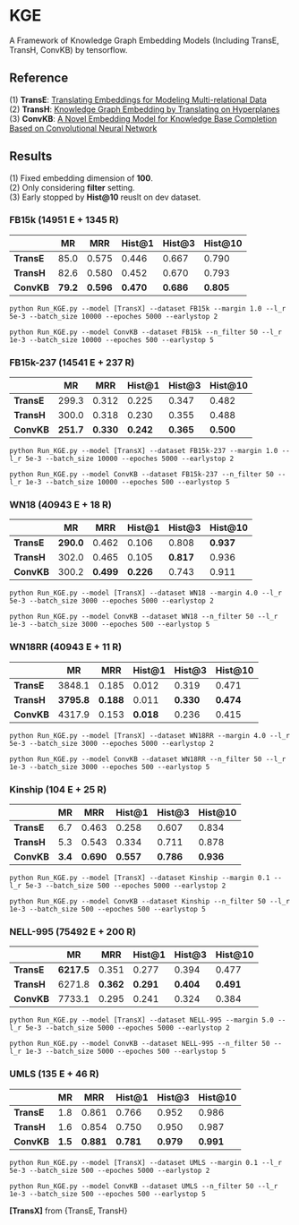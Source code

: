 # KGE
A Framework of Knowledge Graph Embedding Models (Including TransE, TransH, ConvKB) by tensorflow.  

## Reference
(1) **TransE**: [Translating Embeddings for Modeling Multi-relational Data](https://www.cs.sjtu.edu.cn/~li-fang/deeplearning-for-modeling-multi-relational-data.pdf)   
(2) **TransH**: [Knowledge Graph Embedding by Translating on Hyperplanes](http://citeseerx.ist.psu.edu/viewdoc/download?doi=10.1.1.486.2800&rep=rep1&type=pdf)   
(3) **ConvKB**: [A Novel Embedding Model for Knowledge Base Completion Based on Convolutional Neural Network](https://arxiv.org/pdf/1712.02121.pdf)   

## Results 
(1) Fixed embedding dimension of **100**.  
(2) Only considering **filter** setting.  
(3) Early stopped by **Hist@10** reuslt on dev dataset.  

### FB15k (14951 E + 1345 R)
|            | **MR** | **MRR** |**Hist@1**|**Hist@3**|**Hist@10**|
|     --     |   --   |    --   |    --    |    --    |    --     |
| **TransE** | 85.0 | 0.575 | 0.446 | 0.667 | 0.790 |
| **TransH** | 82.6 | 0.580 | 0.452 | 0.670 | 0.793 |
| **ConvKB** | **79.2** | **0.596** | **0.470** | **0.686** | **0.805** |

```
python Run_KGE.py --model [TransX] --dataset FB15k --margin 1.0 --l_r 5e-3 --batch_size 10000 --epoches 5000 --earlystop 2
```
```
python Run_KGE.py --model ConvKB --dataset FB15k --n_filter 50 --l_r 1e-3 --batch_size 10000 --epoches 500 --earlystop 5
```

### FB15k-237 (14541 E + 237 R)
|            | **MR** | **MRR** |**Hist@1**|**Hist@3**|**Hist@10**|
|     --     |   --   |    --   |    --    |    --    |    --     |
| **TransE** | 299.3 | 0.312 | 0.225 | 0.347 | 0.482 |
| **TransH** | 300.0 | 0.318 | 0.230 | 0.355 | 0.488 |
| **ConvKB** | **251.7** | **0.330** | **0.242** | **0.365** | **0.500** |

```
python Run_KGE.py --model [TransX] --dataset FB15k-237 --margin 1.0 --l_r 5e-3 --batch_size 10000 --epoches 5000 --earlystop 2
```
```
python Run_KGE.py --model ConvKB --dataset FB15k-237 --n_filter 50 --l_r 1e-3 --batch_size 10000 --epoches 500 --earlystop 5
```

### WN18 (40943 E + 18 R)
|            | **MR** | **MRR** |**Hist@1**|**Hist@3**|**Hist@10**|
|     --     |   --   |    --   |    --    |    --    |    --     |
| **TransE** | **290.0** | 0.462 | 0.106 | 0.808 | **0.937** |
| **TransH** | 302.0 | 0.465 | 0.105 | **0.817** | 0.936 |
| **ConvKB** | 300.2 | **0.499** | **0.226** | 0.743 | 0.911 |

```
python Run_KGE.py --model [TransX] --dataset WN18 --margin 4.0 --l_r 5e-3 --batch_size 3000 --epoches 5000 --earlystop 2
```
```
python Run_KGE.py --model ConvKB --dataset WN18 --n_filter 50 --l_r 1e-3 --batch_size 3000 --epoches 500 --earlystop 5
```

### WN18RR (40943 E + 11 R)
|            | **MR** | **MRR** |**Hist@1**|**Hist@3**|**Hist@10**|
|     --     |   --   |    --   |    --    |    --    |    --     |
| **TransE** | 3848.1 | 0.185 | 0.012 | 0.319 | 0.471 |
| **TransH** | **3795.8** | **0.188** | 0.011 | **0.330** | **0.474** |
| **ConvKB** | 4317.9 | 0.153 | **0.018** | 0.236 | 0.415 |

```
python Run_KGE.py --model [TransX] --dataset WN18RR --margin 4.0 --l_r 5e-3 --batch_size 3000 --epoches 5000 --earlystop 2
```
```
python Run_KGE.py --model ConvKB --dataset WN18RR --n_filter 50 --l_r 1e-3 --batch_size 3000 --epoches 500 --earlystop 5
```

### Kinship (104 E + 25 R)
|            | **MR** | **MRR** |**Hist@1**|**Hist@3**|**Hist@10**|
|     --     |   --   |    --   |    --    |    --    |    --     |
| **TransE** | 6.7 | 0.463 | 0.258 | 0.607 | 0.834 |
| **TransH** | 5.3 | 0.543 | 0.334 | 0.711 | 0.878 |
| **ConvKB** | **3.4** | **0.690** | **0.557** | **0.786** | **0.936** |

```
python Run_KGE.py --model [TransX] --dataset Kinship --margin 0.1 --l_r 5e-3 --batch_size 500 --epoches 5000 --earlystop 2
```
```
python Run_KGE.py --model ConvKB --dataset Kinship --n_filter 50 --l_r 1e-3 --batch_size 500 --epoches 500 --earlystop 5
```

### NELL-995 (75492 E + 200 R)
|            | **MR** | **MRR** |**Hist@1**|**Hist@3**|**Hist@10**|
|     --     |   --   |    --   |    --    |    --    |    --     |
| **TransE** | **6217.5** | 0.351 | 0.277 | 0.394 | 0.477 |
| **TransH** | 6271.8 | **0.362** | **0.291** | **0.404** | **0.491** |
| **ConvKB** | 7733.1 | 0.295 | 0.241 | 0.324 | 0.384 |

```
python Run_KGE.py --model [TransX] --dataset NELL-995 --margin 5.0 --l_r 5e-3 --batch_size 5000 --epoches 5000 --earlystop 2
```
```
python Run_KGE.py --model ConvKB --dataset NELL-995 --n_filter 50 --l_r 1e-3 --batch_size 5000 --epoches 500 --earlystop 5
```

### UMLS (135 E + 46 R)
|            | **MR** | **MRR** |**Hist@1**|**Hist@3**|**Hist@10**|
|     --     |   --   |    --   |    --    |    --    |    --     |
| **TransE** | 1.8 | 0.861 | 0.766 | 0.952 | 0.986 |
| **TransH** | 1.6 | 0.854 | 0.750 | 0.950 | 0.987 |
| **ConvKB** | **1.5** | **0.881** | **0.781** | **0.979** | **0.991** |

```
python Run_KGE.py --model [TransX] --dataset UMLS --margin 0.1 --l_r 5e-3 --batch_size 500 --epoches 5000 --earlystop 2
```
```
python Run_KGE.py --model ConvKB --dataset UMLS --n_filter 50 --l_r 1e-3 --batch_size 500 --epoches 500 --earlystop 5
```

**[TransX]** from {TransE, TransH}

